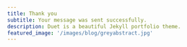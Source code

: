 ```yaml
---
title: Thank you
subtitle: Your message was sent successfully.
description: Duet is a beautiful Jekyll portfolio theme.
featured_image: '/images/blog/greyabstract.jpg'
---
```

